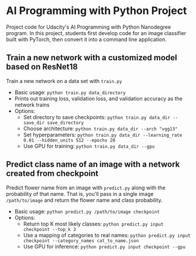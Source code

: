 # AI Programming with Python Project

Project code for Udacity's AI Programming with Python Nanodegree program. In this project, students first develop code for an image classifier built with PyTorch, then convert it into a command line application.

## Train a new network with a customized model based on ResNet18

Train a new network on a data set with `train.py`

- Basic usage: `python train.py data_directory`
- Prints out training loss, validation loss, and validation accuracy as the network trains
- Options:
  - Set directory to save checkpoints: `python train.py data_dir --save_dir save_directory`
  - Choose architecture: `python train.py data_dir --arch "vgg13"`
  - Set hyperparameters: `python train.py data_dir --learning_rate 0.01 --hidden_units 512 --epochs 20`
  - Use GPU for training: `python train.py data_dir --gpu`
  
## Predict class name of an image with a network created from checkpoint

Predict flower name from an image with `predict.py` along with the probability of that name. That is, you'll pass in a single image `/path/to/image` and return the flower name and class probability.

- Basic usage: `python predict.py /path/to/image checkpoint`
- Options:
  - Return top K most likely classes: `python predict.py input checkpoint --top_k 3`
  - Use a mapping of categories to real names: `python predict.py input checkpoint --category_names cat_to_name.json`
  - Use GPU for inference: `python predict.py input checkpoint --gpu`
